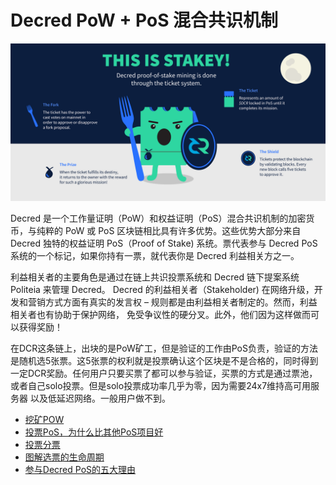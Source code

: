 # Decred PoW + PoS 混合共识机制

![decred-pos](img/decred-pos.png)

Decred 是一个工作量证明（PoW）和权益证明（PoS）混合共识机制的加密货币，与纯粹的 PoW 或 PoS 区块链相比具有许多优势。这些优势大部分来自 Decred 独特的权益证明 PoS（Proof of Stake) 系统。票代表参与 Decred PoS 系统的一个标记，如果你持有一票，就代表你是 Decred 利益相关方之一。

利益相关者的主要角色是通过在链上共识投票系统和 Decred 链下提案系统Politeia 来管理 Decred。 Decred 的利益相关者（Stakeholder) 在网络升级，开发和营销方式方面有真实的发言权 – 规则都是由利益相关者制定的。然而，利益相关者也有协助于保护网络， 免受争议性的硬分叉。此外，他们因为这样做而可以获得奖励！

在DCR这条链上，出块的是PoW矿工，但是验证的工作由PoS负责，验证的方法是随机选5张票。这5张票的权利就是投票确认这个区块是不是合格的，同时得到一定DCR奖励。任何用户只要买票了都可以参与验证，买票的方式是通过票池，或者自己solo投票。但是solo投票成功率几乎为零，因为需要24x7维持高可用服务器 以及低延迟网络。一般用户做不到。

* [挖矿POW](POW_with_pool.md)
* [投票PoS，为什么比其他PoS项目好](dcr_pos_advantage.md)
* [投票分票](Voting-DecredSplitTicket.md)
* [图解选票的生命周期](vote_life_cycle.md)
* [参与Decred PoS的五大理由](why_join_pos.md)
